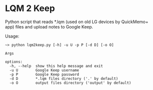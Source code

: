 # LQM 2 Keep

Python script that reads *.lqm (used on old LG devices by QuickMemo+ app) files and upload notes to Google Keep.

Usage:
```
~> python lqm2keep.py [-h] -u U -p P [-d D] [-o O]

Args

options:
  -h, --help  show this help message and exit
  -u U        Google Keep username
  -p P        Google Keep password
  -d D        *.lqm files directory ('.' by default)
  -o O        output files directory ('output' by default)
```
